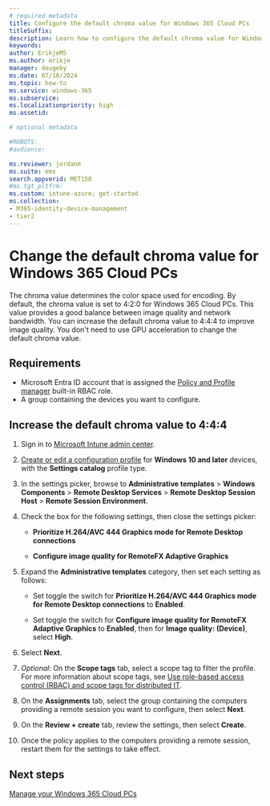 ```yaml
---
# required metadata
title: Configure the default chroma value for Windows 365 Cloud PCs
titleSuffix:
description: Learn how to configure the default chroma value for Windows 365 Cloud PCs
keywords:
author: ErikjeMS  
ms.author: erikje
manager: dougeby
ms.date: 07/10/2024
ms.topic: how-to
ms.service: windows-365
ms.subservice: 
ms.localizationpriority: high
ms.assetid: 

# optional metadata

#ROBOTS:
#audience:

ms.reviewer: jordanm
ms.suite: ems
search.appverid: MET150
#ms.tgt_pltfrm:
ms.custom: intune-azure; get-started
ms.collection:
- M365-identity-device-management
- tier2
---
```


# Change the default chroma value for Windows 365 Cloud PCs

The chroma value determines the color space used for encoding. By default, the chroma value is set to 4:2:0 for Windows 365 Cloud PCs. This value provides a good balance between image quality and network bandwidth. You can increase the default chroma value to 4:4:4 to improve image quality. You don't need to use GPU acceleration to change the default chroma value.

## Requirements

- Microsoft Entra ID account that is assigned the [Policy and Profile manager](/mem/intune/fundamentals/role-based-access-control-reference#policy-and-profile-manager) built-in RBAC role.
- A group containing the devices you want to configure.

## Increase the default chroma value to 4:4:4

1. Sign in to [Microsoft Intune admin center](https://go.microsoft.com/fwlink/?linkid=2109431).

2. [Create or edit a configuration profile](/mem/intune/configuration/administrative-templates-windows) for **Windows 10 and later** devices, with the **Settings catalog** profile type.

3. In the settings picker, browse to **Administrative templates** > **Windows Components** > **Remote Desktop Services** > **Remote Desktop Session Host** > **Remote Session Environment**.

4. Check the box for the following settings, then close the settings picker:

   - **Prioritize H.264/AVC 444 Graphics mode for Remote Desktop connections**

   - **Configure image quality for RemoteFX Adaptive Graphics**

5. Expand the **Administrative templates** category, then set each setting as follows:

   - Set toggle the switch for **Prioritize H.264/AVC 444 Graphics mode for Remote Desktop connections** to **Enabled**.

   - Set toggle the switch for **Configure image quality for RemoteFX Adaptive Graphics** to **Enabled**, then for **Image quality: (Device)**, select **High**.

6. Select **Next**.

7. *Optional*: On the **Scope tags** tab, select a scope tag to filter the profile. For more information about scope tags, see [Use role-based access control (RBAC) and scope tags for distributed IT](/mem/intune/fundamentals/scope-tags).

8. On the **Assignments** tab, select the group containing the computers providing a remote session you want to configure, then select **Next**.

9. On the **Review + create** tab, review the settings, then select **Create**.

10. Once the policy applies to the computers providing a remote session, restart them for the settings to take effect.

<!-- ########################## -->
## Next steps

[Manage your Windows 365 Cloud PCs](device-management-overview.md)
